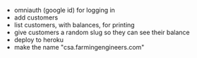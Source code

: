 * omniauth (google id) for logging in
* add customers
* list customers, with balances, for printing
* give customers a random slug so they can see their balance
* deploy to heroku
* make the name "csa.farmingengineers.com"

